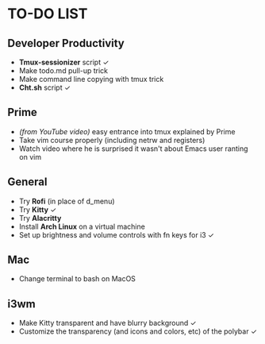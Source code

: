 # TO-DO LIST
## Developer Productivity 
- **Tmux-sessionizer** script ✓
- Make todo.md pull-up trick 
- Make command line copying with tmux trick 
- **Cht.sh** script ✓

## Prime
- *(from YouTube video)* easy entrance into tmux explained by Prime
- Take vim course properly (including netrw and registers)
- Watch video where he is surprised it wasn't about Emacs user ranting on vim

## General
- Try **Rofi** (in place of d_menu)
- Try **Kitty** ✓
- Try **Alacritty** 
- Install **Arch Linux** on a virtual machine 
- Set up brightness and volume controls with fn keys for i3 ✓

## Mac
- Change terminal to bash on MacOS

## i3wm
- Make Kitty transparent and have blurry background ✓
- Customize the transparency (and icons and colors, etc) of the polybar ✓
